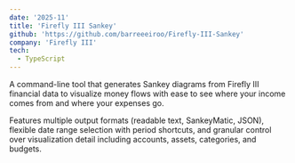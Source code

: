 ```yaml
---
date: '2025-11'
title: 'Firefly III Sankey'
github: 'https://github.com/barreeeiroo/Firefly-III-Sankey'
company: 'Firefly III'
tech:
  - TypeScript
---
```


A command-line tool that generates Sankey diagrams from Firefly III financial data to visualize money flows with ease
to see where your income comes from and where your expenses go.

Features multiple output formats (readable text, SankeyMatic, JSON), flexible date range selection with period
shortcuts, and granular control over visualization detail including accounts, assets, categories, and budgets.
